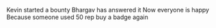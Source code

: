 Kevin started a bounty 
Bhargav has answered it 
Now everyone is happy 
Because someone used 50 rep buy a badge again